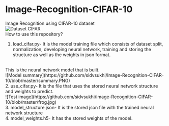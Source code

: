 # Image-Recognition-CIFAR-10
Image Recognition using CIFAR-10 dataset
<br/>
![Dataset CIFAR](https://github.com/sidvsukhi/Image-Recognition-CIFAR-10/blob/master/dataset.png)
<br/>
How to use this repository?
1. load_cifar.py- It is the model training file which consists of dataset split, normalization, developing neural network, training and storing the structure as well as the weights in json format.
<br/>
This is the neural network model that is built.
<br/>
![Model summary](https://github.com/sidvsukhi/Image-Recognition-CIFAR-10/blob/master/summary.PNG)
<br/>
2. use_cifar.py- It is the file that uses the stored neural network structure and weights to predict.
<br/>
![Test image](https://github.com/sidvsukhi/Image-Recognition-CIFAR-10/blob/master/frog.jpg)
<br/>
3. model_structure.json- It is the stored json file with the trained neural network structure
<br/>
4. model_weights.h5- It has the stored weights of the model.
